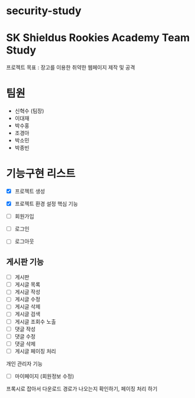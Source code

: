 # security-study

# SK Shieldus Rookies Academy Team Study
프로젝트 목표 : 장고를 이용한 취약한 웹페이지 제작 및 공격
 
# 팀원
- 신혁수 (팀장)
- 이대재
- 박수홍
- 조경아
- 박소민
- 박종빈

# 기능구현 리스트

- [x] 프로젝트 생성
- [x] 프로젝트 환경 설정
핵심 기능

- [ ] 회원가입
- [ ] 로그인
- [ ] 로그아웃

게시판 기능
-
- [ ] 게시판
- [ ] 게시글 목록
- [ ] 게시글 작성
- [ ] 게시글 수정
- [ ] 게시글 삭제
- [ ] 게시글 검색
- [ ] 게시글 조회수 노출
- [ ] 댓글 작성
- [ ] 댓글 수정
- [ ] 댓글 삭제
- [ ] 게시글 페이징 처리

개인 관리자 기능
- [ ] 마이페이지 (회원정보 수정)


프록시로 잡아서 다운로드 경로가 나오는지 확인하기, 페이징 처리 하기
